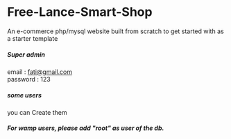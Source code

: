 # Free-Lance-Smart-Shop
An e-commerce php/mysql website built from scratch to get started with as a starter template

<h5> Super admin </h5> 

email : fati@gmail.com<br>
password : 123

<h5>  some users </h5> 

you can Create them

<h5>For wamp users, please add "root" as user of the db.</h5> 
